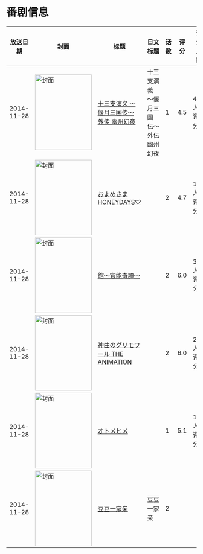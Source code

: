 # 番剧信息

|放送日期|封面|标题|日文标题|话数|评分|评分人数|
|---|---|---|---|---|---|---|
|2014-11-28|<img src="//lain.bgm.tv/pic/cover/c/76/ab/93258_85hr9.jpg" alt="封面" style="width:150px;height:200px;object-fit:cover;">|[十三支演义 〜偃月三国传〜 外传 幽州幻夜](https://bangumi.tv/subject/93258)|十三支演義 〜偃月三国伝〜 外伝 幽州幻夜|1|4.5|48人评分|
|2014-11-28|<img src="/img/no_icon_subject.png" alt="封面" style="width:150px;height:200px;object-fit:cover;">|[およめさまHONEYDAYS♡](https://bangumi.tv/subject/104343)||2|4.7|117人评分|
|2014-11-28|<img src="/img/no_icon_subject.png" alt="封面" style="width:150px;height:200px;object-fit:cover;">|[館～官能奇譚～](https://bangumi.tv/subject/118950)||2|6.0|380人评分|
|2014-11-28|<img src="/img/no_icon_subject.png" alt="封面" style="width:150px;height:200px;object-fit:cover;">|[神曲のグリモワール THE ANIMATION](https://bangumi.tv/subject/118951)||2|6.0|239人评分|
|2014-11-28|<img src="/img/no_icon_subject.png" alt="封面" style="width:150px;height:200px;object-fit:cover;">|[オトメヒメ](https://bangumi.tv/subject/119155)||1|5.1|139人评分|
|2014-11-28|<img src="//lain.bgm.tv/pic/cover/c/e0/19/170066_WBv38.jpg" alt="封面" style="width:150px;height:200px;object-fit:cover;">|[豆豆一家亲](https://bangumi.tv/subject/170066)|豆豆一家亲|2|||
